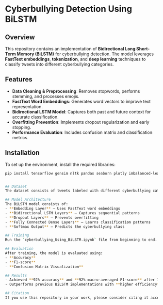 # Cyberbullying Detection Using BiLSTM  

## Overview  
This repository contains an implementation of **Bidirectional Long Short-Term Memory (BiLSTM)** for cyberbullying detection. The model leverages **FastText embeddings**, **tokenization**, and **deep learning** techniques to classify tweets into different cyberbullying categories.  

## Features  
- **Data Cleaning & Preprocessing**: Removes stopwords, performs stemming, and processes emojis.  
- **FastText Word Embeddings**: Generates word vectors to improve text representation.  
- **Bidirectional LSTM Model**: Captures both past and future context for accurate classification.  
- **Overfitting Prevention**: Implements dropout regularization and early stopping.  
- **Performance Evaluation**: Includes confusion matrix and classification metrics.  

## Installation  
To set up the environment, install the required libraries:  

```bash
pip install tensorflow gensim nltk pandas seaborn plotly imbalanced-learn


## Dataset  
The dataset consists of tweets labeled with different cyberbullying categories. The dataset can be accessed via Kaggle using this link: [Cyberbullying Classification Dataset](https://www.kaggle.com/datasets/andrewmvd/cyberbullying-classification). The preprocessing script cleans the text and prepares it for training.  

## Model Architecture  
The BiLSTM model consists of:  
- **Embedding Layer** – Uses FastText word embeddings  
- **Bidirectional LSTM Layers** – Captures sequential patterns  
- **Dropout Layers** – Prevents overfitting  
- **Fully Connected Dense Layers** – Learns classification patterns  
- **Softmax Output** – Predicts the cyberbullying class  

## Training  
Run the `cyberbullying_Using_BiLSTM.ipynb` file from beginning to end. The model is trained over **10 epochs** using the **Adam optimizer** with a learning rate of **0.005**.  

## Evaluation  
After training, the model is evaluated using:  
- **Accuracy**  
- **F1-score**  
- **Confusion Matrix Visualization**  

## Results  
- Achieved **92% accuracy** and **92% macro-averaged F1-score** after 10 epochs.  
- Outperforms previous BiLSTM implementations with **higher efficiency** and **performance**.  

## Citation  
If you use this repository in your work, please consider citing it accordingly.  
